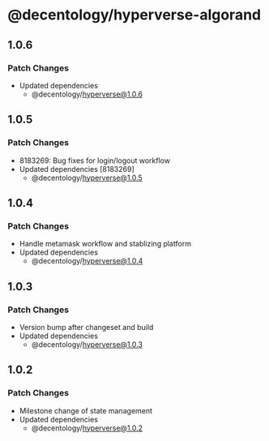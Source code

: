 # @decentology/hyperverse-algorand

## 1.0.6

### Patch Changes

- Updated dependencies
  - @decentology/hyperverse@1.0.6

## 1.0.5

### Patch Changes

- 8183269: Bug fixes for login/logout workflow
- Updated dependencies [8183269]
  - @decentology/hyperverse@1.0.5

## 1.0.4

### Patch Changes

- Handle metamask workflow and stablizing platform
- Updated dependencies
  - @decentology/hyperverse@1.0.4

## 1.0.3

### Patch Changes

- Version bump after changeset and build
- Updated dependencies
  - @decentology/hyperverse@1.0.3

## 1.0.2

### Patch Changes

- Milestone change of state management
- Updated dependencies
  - @decentology/hyperverse@1.0.2
